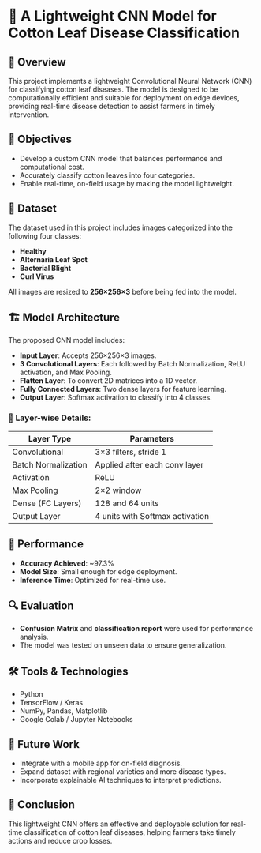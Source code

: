 
# 🌿 A Lightweight CNN Model for Cotton Leaf Disease Classification

## 🧠 Overview
This project implements a lightweight Convolutional Neural Network (CNN) for classifying cotton leaf diseases. The model is designed to be computationally efficient and suitable for deployment on edge devices, providing real-time disease detection to assist farmers in timely intervention.

## 🎯 Objectives
- Develop a custom CNN model that balances performance and computational cost.
- Accurately classify cotton leaves into four categories.
- Enable real-time, on-field usage by making the model lightweight.

## 📂 Dataset
The dataset used in this project includes images categorized into the following four classes:
- **Healthy**
- **Alternaria Leaf Spot**
- **Bacterial Blight**
- **Curl Virus**

All images are resized to **256×256×3** before being fed into the model.

## 🏗️ Model Architecture
The proposed CNN model includes:
- **Input Layer**: Accepts 256×256×3 images.
- **3 Convolutional Layers**: Each followed by Batch Normalization, ReLU activation, and Max Pooling.
- **Flatten Layer**: To convert 2D matrices into a 1D vector.
- **Fully Connected Layers**: Two dense layers for feature learning.
- **Output Layer**: Softmax activation to classify into 4 classes.

### 🔧 Layer-wise Details:
| Layer Type         | Parameters                         |
|--------------------|-------------------------------------|
| Convolutional      | 3×3 filters, stride 1               |
| Batch Normalization| Applied after each conv layer       |
| Activation         | ReLU                                |
| Max Pooling        | 2×2 window                          |
| Dense (FC Layers)  | 128 and 64 units                    |
| Output Layer       | 4 units with Softmax activation     |

## 🧪 Performance
- **Accuracy Achieved**: ~97.3%
- **Model Size**: Small enough for edge deployment.
- **Inference Time**: Optimized for real-time use.

## 🔍 Evaluation
- **Confusion Matrix** and **classification report** were used for performance analysis.
- The model was tested on unseen data to ensure generalization.

## 🛠️ Tools & Technologies
- Python
- TensorFlow / Keras
- NumPy, Pandas, Matplotlib
- Google Colab / Jupyter Notebooks

## 🚀 Future Work
- Integrate with a mobile app for on-field diagnosis.
- Expand dataset with regional varieties and more disease types.
- Incorporate explainable AI techniques to interpret predictions.

## 📌 Conclusion
This lightweight CNN offers an effective and deployable solution for real-time classification of cotton leaf diseases, helping farmers take timely actions and reduce crop losses.

